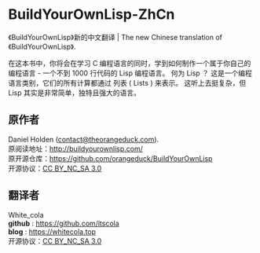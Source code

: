 # BuildYourOwnLisp-ZhCn
《BuildYourOwnLisp》新的中文翻译 | The new Chinese translation of 《BuildYourOwnLisp》.

在这本书中，你将会在学习 C 编程语言的同时，学到如何制作一个属于你自己的编程语言 - 一个不到 1000 行代码的 Lisp 编程语言。
何为 Lisp ？ 这是一个编程语言类别，它们的所有计算都通过 列表 ( Lists ) 来表示。 这听上去挺复杂，但 Lisp 其实是非常简单，独特且强大的语言。

## 原作者 
Daniel Holden (contact@theorangeduck.com).      
原阅读地址：http://buildyourownlisp.com/        
原开源仓库：https://github.com/orangeduck/BuildYourOwnLisp    
开源协议：[CC BY_NC_SA 3.0](http://creativecommons.org/licenses/by-nc-sa/3.0/)

## 翻译者
White_cola     
**github** : https://github.com/itscola    
**blog** : https://whitecola.top      
开源协议：[CC BY_NC_SA 3.0](http://creativecommons.org/licenses/by-nc-sa/3.0/)

